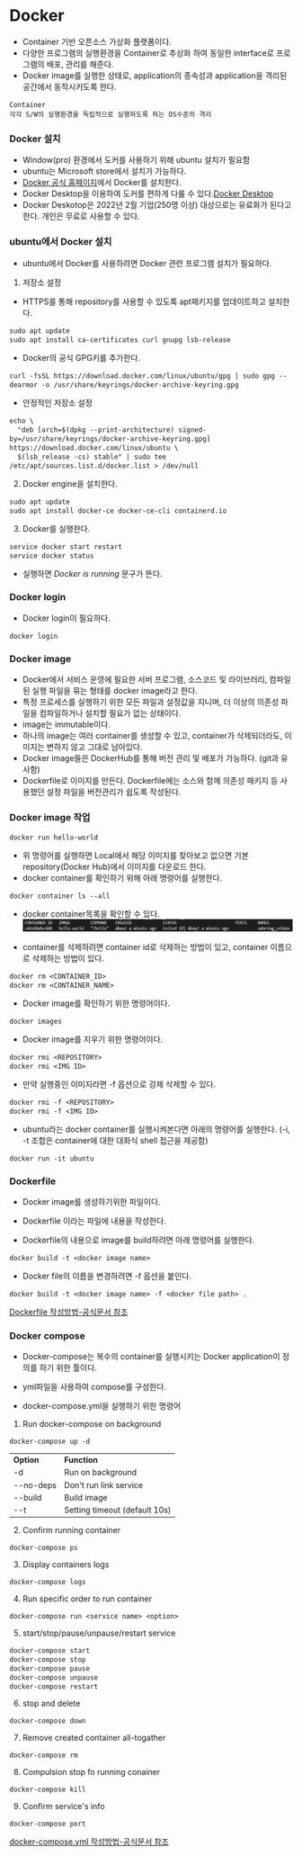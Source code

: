 # Docker

- Container 기반 오픈소스 가상화 플랫폼이다.
- 다양한 프로그램의 실행환경을 Container로 추상화 하여 동일한 interface로 프로그램의 배포, 관리를 해준다.
- Docker image를 실행한 상태로, application의 종속성과 application을 격리된 공간에서 동작시키도록 한다.

```
Container
각각 S/W의 실행환경을 독립적으로 실행하도록 하는 OS수준의 격리
```

### Docker 설치

- Window(pro) 환경에서 도커를 사용하기 위해 ubuntu 설치가 필요함
- ubuntu는 Microsoft store에서 설치가 가능하다.
- [Docker 공식 홈페이지](https://www.docker.com/get-started)에서 Docker를 설치한다.
- Docker Desktop을 이용하여 도커를 편하게 다룰 수 있다.[Docker Desktop](https://www.docker.com/products/docker-desktop)
- Docker Deskotop은 2022년 2월 기업(250명 이상) 대상으로는 유료화가 된다고 한다. 개인은 무료로 사용할 수 있다.

### ubuntu에서 Docker 설치

- ubuntu에서 Docker를 사용하려면 Docker 관련 프로그램 설치가 필요하다.

1. 저장소 설정

- HTTPS를 통해 repository를 사용할 수 있도록 apt패키지를 업데이트하고 설치한다.

```
sudo apt update
sudo apt install ca-certificates curl gnupg lsb-release
```

- Docker의 공식 GPG키를 추가한다.

```
curl -fsSL https://download.docker.com/linux/ubuntu/gpg | sudo gpg --dearmor -o /usr/share/keyrings/docker-archive-keyring.gpg
```

- 안정적인 저장소 설정

```
echo \
  "deb [arch=$(dpkg --print-architecture) signed-by=/usr/share/keyrings/docker-archive-keyring.gpg] https://download.docker.com/linux/ubuntu \
  $(lsb_release -cs) stable" | sudo tee /etc/apt/sources.list.d/docker.list > /dev/null
```

2. Docker engine을 설치한다.

```
sudo apt update
sudo apt install docker-ce docker-ce-cli containerd.io
```

3. Docker를 실행한다.

```
service docker start restart
service docker status
```

- 실행하면 _Docker is running_ 문구가 뜬다.

### Docker login
- Docker login이 필요하다.
```
docker login
```

### Docker image

- Docker에서 서비스 운영에 필요한 서버 프로그램, 소스코드 및 라이브러리, 컴파일된 실행 파일을 묶는 형태를 docker image라고 한다.
- 특정 프로세스를 실행하기 위한 모든 파일과 설정값을 지니며, 더 이상의 의존성 파일을 컴파일하거나 설치할 필요가 없는 상태이다.
- image는 immutable이다.
- 하나의 image는 여러 container를 생성할 수 있고, container가 삭제되더라도, 이미지는 변하지 않고 그대로 남아있다.
- Docker image들은 DockerHub를 통해 버전 관리 및 배포가 가능하다. (git과 유사함)
- Dockerfile로 이미지를 만든다. Dockerfile에는 소스와 함께 의존성 패키지 등 사용했던 설정 파일을 버전관리가 쉽도록 작성된다.

### Docker image 작업

```
docker run hello-world
```

- 위 명령어를 실행하면 Local에서 해당 이미지를 찾아보고 없으면 기본 repository(Docker Hub)에서 이미지를 다운로드 한다.
- docker container를 확인하기 위해 아래 명령어를 실행한다.

```
docker container ls --all
```

- docker container목록을 확인할 수 있다.
  ![Docker containers](DockerContainerResult.png)

- container를 삭제하려면 container id로 삭제하는 방법이 있고, container 이름으로 삭제하는 방법이 있다.

```
docker rm <CONTAINER_ID>
docker rm <CONTAINER_NAME>
```

- Docker image를 확인하기 위한 명령어이다.

```
docker images
```

- Docker image를 지우기 위한 명령어이다.

```
docker rmi <REPOSITORY>
docker rmi <IMG ID>
```

- 만약 실행중인 이미지라면 -f 옵션으로 강제 삭제할 수 있다.

```
docker rmi -f <REPOSITORY>
docker rmi -f <IMG ID>
```

- ubuntu라는 docker container를 실행시켜본다면 아래의 명령어를 실행한다. (-i, -t 조합은 container에 대한 대화식 shell 접근을 제공함)

```
docker run -it ubuntu
```

### Dockerfile

- Docker image를 생성하기위한 파일이다.

- Dockerfile 이라는 파일에 내용을 작성한다.

- Dockerfile의 내용으로 image를 build하려면 아래 명령어를 실행한다.

```
docker build -t <docker image name>
```
- Docker file의 이름을 변경하려면 -f 옵션을 붙인다.
```
docker build -t <docker image name> -f <docker file path> .
```

[Dockerfile 작성방법-공식문서 참조](https://docs.docker.com/develop/develop-images/dockerfile_best-practices/)

### Docker compose

- Docker-compose는 복수의 container를 실행시키는 Docker application이 정의를 하기 위한 툴이다.

- yml파일을 사용하여 compose를 구성한다.

- docker-compose.yml을 실행하기 위한 명령어

1. Run docker-compose on background

```
docker-compose up -d
```

<table>
  <tr>
    <td><strong>Option</strong></td>
    <td><strong>Function</strong></td>
  </tr>
  <tr>
    <td>-d</td>
    <td>Run on background</td>
  </tr>
  <tr>
    <td>--no-deps</td>
    <td>Don't run link service</td>
  </tr>
  <tr>
    <td>--build</td>
    <td>Build image</td>
  </tr>
  <tr>
    <td>--t</td>
    <td>Setting timeout (default 10s)</td>
  </tr>
</table>

2. Confirm running container

```
docker-compose ps
```

3. Display containers logs

```
docker-compose logs
```

4. Run specific order to run container

```
docker-compose run <service name> <option>
```

5. start/stop/pause/unpause/restart service

```
docker-compose start
docker-compose stop
docker-compose pause
docker-compose unpause
docker-compose restart
```

6. stop and delete

```
docker-compose down
```

7.  Remove created container all-togather

```
docker-compose rm
```

8. Compulsion stop fo running conainer

```
docker-compose kill
```

9. Confirm service's info

```
docker-compose port
```

[docker-compose.yml 작성방법-공식문서 참조](https://docs.docker.com/compose/compose-file/)
